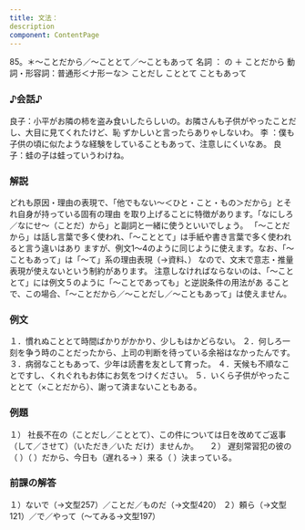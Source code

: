 ```yaml
---
title: 文法：
description
component: ContentPage
---
```



85。＊～ことだから／～こととて／～こともあって
名詞 ： の ＋ ことだから 動詞・形容詞：普通形＜ナ形ーな＞ ことだし
こととて
こともあって
### ♪会話♪
良子：小平がお隣の柿を盗み食いしたらしいの。お隣さんも子供がやったことだし、大目に見てくれたけど、恥 ずかしいと言ったらありゃしないわ。
李 ：僕も子供の頃に似たような経験をしていることもあって、注意しにくいなあ。 良子：蛙の子は蛙っていうわけね。
### 解説
どれも原因・理由の表現で、「他でもない～＜ひと・こと・もの＞だから」とそれ自身が持っている固有の理由 を取り上げることに特徴があります。「なにしろ／なにせ～（ことだ）から」と副詞と一緒に使うといいでしょう。 「～ことだから」は話し言葉で多く使われ、「～こととて」は手紙や書き言葉で多く使われると言う違いはあり ますが、例文1～4のように同じように使えます。なお、「～こともあって」は「～て」系の理由表現（→資料､） なので、文末で意志・推量表現が使えないという制約があります。
注意しなければならないのは、「～こととて」には例文５のように「～ことであっても」と逆説条件の用法があ ることで、この場合、「～ことだから／～ことだし／～こともあって」は使えません。
### 例文
１．慣れぬこととて時間ばかりがかかり、少しもはかどらない。
２．何しろ一刻を争う時のことだったから、上司の判断を待っている余裕はなかったんです。
３．病弱なこともあって、少年は読書を友として育った。
４．天候も不順なことですし、くれぐれもお体にお気をつけください。
５．いくら子供がやったこととて（×ことだから）、謝って済まないこともある。
### 例題
１） 社長不在の（ことだし／こととて）、この件については日を改めてご返事（して／させて）（いただき／いた
だけ）ませんか。    
２） 遅刻常習犯の彼の（ ）（ ）だから、今日も（遅れる→ ）来る（ ）決まっている。
### 前課の解答
１）ないで（→文型257）／ことだ／ものだ（→文型420）
２）頼ら（→文型121）／で／やって（～てみる→文型197）
